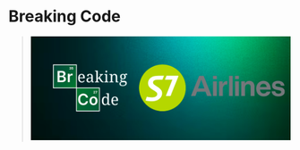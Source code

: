 # Breaking Code
><p align="center">
>   <img width="1000px" src="Breaking Code.png" alt="qr"/>
></p>
